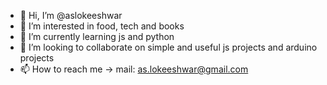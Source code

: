 - 👋 Hi, I’m @aslokeeshwar
- 👀 I’m interested in food, tech and books
- 🌱 I’m currently learning js and python
- 💞️ I’m looking to collaborate on simple and useful js projects and arduino projects
- 📫 How to reach me -> mail: as.lokeeshwar@gmail.com

<!---
aslokeeshwar/aslokeeshwar is a ✨ special ✨ repository because its `README.md` (this file) appears on your GitHub profile.
You can click the Preview link to take a look at your changes.
--->
